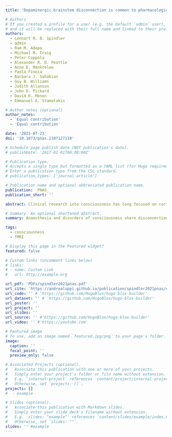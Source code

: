 ```yaml
---
title: 'Dopaminergic brainstem disconnection is common to pharmacological and pathological consciousness perturbation'

# Authors
# If you created a profile for a user (e.g. the default `admin` user), write the username (folder name) here
# and it will be replaced with their full name and linked to their profile.
authors:
  - Lennart R. B. Spindler
  - admin
  - Ram M. Adapa
  - Michael M. Craig
  - Peter Coppola
  - Alexander R. D. Peattie
  - Anne E. Manktelow
  - Paola Finoia
  - Barbara J. Sahakian
  - Guy B. Williams
  - Judith Allanson
  - John D. Pickard
  - David K. Menon
  - Emmanuel A. Stamatakis

# Author notes (optional)
author_notes:
  - 'Equal contribution'
  - 'Equal contribution'

date: '2021-07-23'
doi: '10.1073/pnas.2107127118'

# Schedule page publish date (NOT publication's date).
# publishDate: '2017-01-01T00:00:00Z'

# Publication type.
# Accepts a single type but formatted as a YAML list (for Hugo requirements).
# Enter a publication type from the CSL standard.
# publication_types: ['journal-article']

# Publication name and optional abbreviated publication name.
publication: _PNAS_
publication_short: ''

abstract: Clinical research into consciousness has long focused on cortical macroscopic networks and their disruption in pathological or pharmacological consciousness perturbation. Despite demonstrating diagnostic utility in disorders of consciousness (DoC) and monitoring anesthetic depth, these cortico-centric approaches have been unable to characterize which neurochemical systems may underpin consciousness alterations. Instead, preclinical experiments have long implicated the dopaminergic ventral tegmental area (VTA) in the brainstem. Despite dopaminergic agonist efficacy in DoC patients equally pointing to dopamine, the VTA has not been studied in human perturbed consciousness. To bridge this translational gap between preclinical subcortical and clinical cortico-centric perspectives, we assessed functional connectivity changes of a histologically characterized VTA using functional MRI recordings of pharmacologically (propofol sedation) and pathologically perturbed consciousness (DoC patients). Both cohorts demonstrated VTA disconnection from the precuneus and posterior cingulate (PCu/PCC), a main default mode network node widely implicated in consciousness. Strikingly, the stronger VTA–PCu/PCC connectivity was, the more the PCu/PCC functional connectome resembled its awake configuration, suggesting a possible neuromodulatory relationship. VTA-PCu/PCC connectivity increased toward healthy control levels only in DoC patients who behaviorally improved at follow-up assessment. To test whether VTA–PCu/PCC connectivity can be affected by a dopaminergic agonist, we demonstrated in a separate set of traumatic brain injury patients without DoC that methylphenidate significantly increased this connectivity. Together, our results characterize an in vivo dopaminergic connectivity deficit common to reversible and chronic consciousness perturbation. This noninvasive assessment of the dopaminergic system bridges preclinical and clinical work, associating dopaminergic VTA function with macroscopic network alterations, thereby elucidating a critical aspect of brainstem–cortical interplay for consciousness.

# Summary. An optional shortened abstract.
summary: Anaesthesia and disorders of consciousness share disconnection between the default mode network and dopaminergic ventral tegmental area.

tags:
  - consciousness
  - fMRI

# Display this page in the Featured widget?
featured: false

# Custom links (uncomment lines below)
# links:
# - name: Custom Link
#   url: http://example.org

url_pdf: 'PDFs/spindler2021pnas.pdf'
url_cite: 'https://andrealuppi.github.io/publication/spindler2021pnas/cite.bib'
url_code: '' # 'https://github.com/HugoBlox/hugo-blox-builder'
url_dataset: '' # 'https://github.com/HugoBlox/hugo-blox-builder'
url_poster: ''
url_project: ''
url_slides: ''
url_source: '' #'https://github.com/HugoBlox/hugo-blox-builder'
url_video: '' #'https://youtube.com'

# Featured image
# To use, add an image named `featured.jpg/png` to your page's folder.
image:
  caption: ''
  focal_point: ''
  preview_only: false

# Associated Projects (optional).
#   Associate this publication with one or more of your projects.
#   Simply enter your project's folder or file name without extension.
#   E.g. `internal-project` references `content/project/internal-project/index.md`.
#   Otherwise, set `projects: []`.
projects: []
#  - example

# Slides (optional).
#   Associate this publication with Markdown slides.
#   Simply enter your slide deck's filename without extension.
#   E.g. `slides: "example"` references `content/slides/example/index.md`.
#   Otherwise, set `slides: ""`.
slides: '' #example
---
```


<!-- {{% callout note %}}
Click the _Cite_ button above to demo the feature to enable visitors to import publication metadata into their reference management software.
{{% /callout %}}

{{% callout note %}}
Create your slides in Markdown - click the _Slides_ button to check out the example.
{{% /callout %}}

Add the publication's **full text** or **supplementary notes** here. You can use rich formatting such as including [code, math, and images](https://docs.hugoblox.com/content/writing-markdown-latex/). -->
